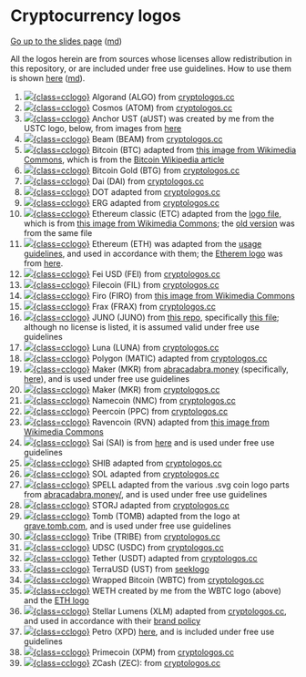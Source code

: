 Cryptocurrency logos
====================

<style>
img.cclogo {
  width: 50px;
  max-height: 50px;
  float: none;
  background-color: transparent !important;
  margin-right: 10px !important;
  margin-top: 1 !important;
  margin-bottom: 1 !important;
  padding: 2px !important;
  vertical-align: middle;
  display: inline;
}
li p { margin:0; }
</style>

[Go up to the slides page](../../index.html) ([md](../../index.md))


All the logos herein are from sources whose licenses allow redistribution in this repository, or are included under free use guidelines.  How to use them is shown [here](../../coins.html) ([md](../../coins.md)).

1. [![](algo-coin-symbol.svg){class=cclogo}](algo-coin-symbol.svg) Algorand (ALGO) from [cryptologos.cc](https://cryptologos.cc/algorand) <br clear='all'>
1. [![](atom-coin-symbol.svg){class=cclogo}](atom-coin-symbol.svg) Cosmos (ATOM) from [cryptologos.cc](https://cryptologos.cc/cosmos) <br clear='all'>
1. [![](aust-coin-symbol.svg){class=cclogo}](aust-coin-symbol.svg) Anchor UST (aUST) was created by me from the USTC logo, below, from images from [here](https://coinmarketcap.com/currencies/anchorust/) <br clear='all'>
1. [![](beam-coin-symbol.svg){class=cclogo}](beam-coin-symbol.svg) Beam (BEAM) from [cryptologos.cc](https://cryptologos.cc/beam) <br clear='all'>
1. [![](btc-coin-symbol.svg){class=cclogo}](btc-coin-symbol.svg) Bitcoin (BTC) adapted from [this image from Wikimedia Commons](https://commons.wikimedia.org/wiki/File:Bitcoin_logo.svg), which is from the [Bitcoin Wikipedia article](https://en.wikipedia.org/wiki/Bitcoin) <br clear='all'>
1. [![](btg-coin-symbol.svg){class=cclogo}](btg-coin-symbol.svg) Bitcoin Gold (BTG) from [cryptologos.cc](https://cryptologos.cc/bitcoin-gold) <br clear='all'>
1. [![](dai-coin-symbol.svg){class=cclogo}](dai-coin-symbol.svg) Dai (DAI) from [cryptologos.cc](https://cryptologos.cc/multi-collateral-dai) <br clear='all'>
1. [![](dot-coin-symbol.svg){class=cclogo}](dot-coin-symbol.svg) DOT adapted from [cryptologos.cc](https://cryptologos.cc/polkadot-new) <br clear='all'>
1. [![](erg-coin-symbol.svg){class=cclogo}](erg-coin-symbol.svg) ERG adapted from [cryptologos.cc](https://cryptologos.cc/ergo) <br clear='all'>
1. [![](etc-coin-symbol.svg){class=cclogo}](etc-coin-symbol.svg) Ethereum classic (ETC) adapted from the [logo file](etc-logo.svg), which is from [this image from Wikimedia Commons](https://commons.wikimedia.org/wiki/File:Ethereum_Classic_Logo.svg); the [old version](etc-coin-symbol-old.svg) was from the same file <br clear='all'>
1. [![](eth-coin-symbol.svg){class=cclogo}](eth-coin-symbol.svg) Ethereum (ETH) was adapted from the [usage guidelines](https://cryptologos.cc/brandbooks/ethereum-brand-usage-guidelines.pdf), and used in accordance with them; the [Etherem logo](eth-logo.svg) was from [here](https://cryptologos.cc/ethereum). <br clear='all'>
1. [![](fei-coin-symbol.svg){class=cclogo}](fei-coin-symbol.svg) Fei USD (FEI) from [cryptologos.cc](https://cryptologos.cc/fei-usd) <br clear='all'>
1. [![](fil-coin-symbol.svg){class=cclogo}](fil-coin-symbol.svg) Filecoin (FIL) from [cryptologos.cc](https://cryptologos.cc/filecoin) <br clear='all'>
1. [![](firo-coin-symbol.svg){class=cclogo}](firo-coin-symbol.svg) Firo (FIRO) from [this image from Wikimedia Commons](https://commons.wikimedia.org/wiki/File:Firo-logo.svg) <br clear='all'>
1. [![](frax-coin-symbol.svg){class=cclogo}](frax-coin-symbol.svg) Frax (FRAX) from [cryptologos.cc](https://cryptologos.cc/frax) <br clear='all'>
1. [![](juno-coin-symbol.svg){class=cclogo}](juno-coin-symbol.svg) JUNO (JUNO) from [this repo](https://github.com/CosmosContracts/docs), specifically [this file](https://github.com/CosmosContracts/docs/blob/master/.gitbook/assets/JUNO%20Logo%20%28Black%29.svg); although no license is listed, it is assumed valid under free use guidelines
1. [![](lunac-coin-symbol.svg){class=cclogo}](lunac-coin-symbol.svg) Luna (LUNA) from [cryptologos.cc](https://cryptologos.cc/terra-luna) <br clear='all'>
1. [![](matic-coin-symbol.svg){class=cclogo}](matic-coin-symbol.svg) Polygon (MATIC) adapted from [cryptologos.cc](https://cryptologos.cc/logos/matic-coin-symbol.svg?v=022) <br clear='all'>
1. [![](mim-coin-symbol.svg){class=cclogo}](mim-coin-symbol.svg) Maker (MKR) from [abracadabra.money](https://abracadabra.money/) (specifically, [here](https://abracadabra.money/img/PixelMIM.12c48248.svg)), and is used under free use guidelines <br clear='all'>
1. [![](mkr-coin-symbol.svg){class=cclogo}](mkr-coin-symbol.svg) Maker (MKR) from [cryptologos.cc](https://cryptologos.cc/maker) <br clear='all'>
1. [![](nmc-coin-symbol.svg){class=cclogo}](nmc-coin-symbol.svg) Namecoin (NMC) from [cryptologos.cc](https://cryptologos.cc/namecoin) <br clear='all'>
1. [![](ppc-coin-symbol.svg){class=cclogo}](ppc-coin-symbol.svg) Peercoin (PPC) from [cryptologos.cc](https://cryptologos.cc/peercoin) <br clear='all'>
1. [![](rvn-coin-symbol.svg){class=cclogo}](rvn-coin-symbol.svg) Ravencoin (RVN) adapted from [this image from Wikimedia Commons](https://commons.wikimedia.org/wiki/File:Ravencoin-logo.png) <br clear='all'>
1. [![](sai-coin-symbol.svg){class=cclogo}](sai-coin-symbol.svg) Sai (SAI) is from [here](https://saistats.com/) and is used under free use guidelines <br clear='all'>
1. [![](shib-coin-symbol.svg){class=cclogo}](shib-coin-symbol.svg) SHIB adapted from [cryptologos.cc](https://cryptologos.cc/shiba-inu) <br clear='all'>
1. [![](sol-coin-symbol.svg){class=cclogo}](sol-coin-symbol.svg) SOL adapted from [cryptologos.cc](https://cryptologos.cc/solana) <br clear='all'>
1. [![](spell-coin-symbol.svg){class=cclogo}](spell-coin-symbol.svg) SPELL adapted from the various .svg coin logo parts from [abracadabra.money/](https://abracadabra.money/), and is used under free use guidelines <br clear='all'>
1. [![](storj-coin-symbol.svg){class=cclogo}](storj-coin-symbol.svg) STORJ adapted from [cryptologos.cc](https://cryptologos.cc/storj) <br clear='all'>
1. [![](tomb-coin-symbol.svg){class=cclogo}](tomb-coin-symbol.svg) Tomb (TOMB) adapted from the logo at [grave.tomb.com](https://grave.tomb.com/), and is used under free use guidelines <br clear='all'>
1. [![](tribe-coin-symbol.svg){class=cclogo}](tribe-coin-symbol.svg) Tribe (TRIBE) from [cryptologos.cc](https://cryptologos.cc/tribe) <br clear='all'>
1. [![](usdc-coin-symbol.svg){class=cclogo}](usdc-coin-symbol.svg) UDSC (USDC) from [cryptologos.cc](https://cryptologos.cc/usd-coin) <br clear='all'>
1. [![](usdt-coin-symbol.svg){class=cclogo}](usdt-coin-symbol.svg) Tether (USDT) adapted from [cryptologos.cc](https://cryptologos.cc/usd-coin) <br clear='all'>
1. [![](ustc-coin-symbol.svg){class=cclogo}](ustc-coin-symbol.svg) TerraUSD (UST) from [seeklogo](https://seeklogo.com/vector-logo/438118/terrausd-ust) <br clear='all'>
1. [![](wbtc-coin-symbol.svg){class=cclogo}](wbtc-coin-symbol.svg) Wrapped Bitcoin (WBTC) from [cryptologos.cc](https://cryptologos.cc/wrapped-bitcoin) <br clear='all'>
1. [![](weth-coin-symbol.svg){class=cclogo}](weth-coin-symbol.svg) WETH created by me from the WBTC logo (above) and the [ETH logo](eth-logo.svg)<br clear='all'>
1. [![](xlm-coin-symbol.svg){class=cclogo}](xlm-coin-symbol.svg) Stellar Lumens (XLM) adapted from [cryptologos.cc](https://cryptologos.cc/stellar), and used in accordance with their [brand policy](https://www.stellar.org/brand-policy) <br clear='all'>
1. [![](xpd-coin-symbol.svg){class=cclogo}](xpd-coin-symbol.svg) Petro (XPD) [here](https://coinranking.com/coin/TCwbmhubavmsh+petro-ptr), and is included under free use guidelines<br clear='all'>
1. [![](xpm-coin-symbol.svg){class=cclogo}](xpm-coin-symbol.svg) Primecoin (XPM) from [cryptologos.cc](https://cryptologos.cc/primecoin) <br clear='all'>
1. [![](zec-coin-symbol.svg){class=cclogo}](zec-coin-symbol.svg) ZCash (ZEC): from [cryptologos.cc](https://cryptologos.cc/zcash) <br clear='all'>
